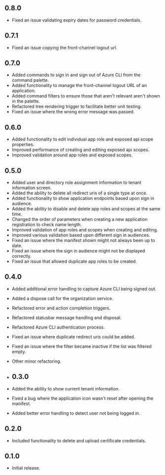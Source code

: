 ## 0.8.0

- Fixed an issue validating expiry dates for password credentials.

## 0.7.1

- Fixed an issue copying the front-channel logout url.

## 0.7.0

- Added commands to sign in and sign out of Azure CLI from the command palette.
- Added functionality to manage the front-channel logout URL of an application.
- Added command filters to ensure those that aren't relevant aren't shown in the palette.
- Refactored tree rendering trigger to facilitate better unit testing.
- Fixed an issue where the wrong error message was passed.

## 0.6.0

- Added functionality to edit individual app role and exposed api scope properties.
- Improved performance of creating and editing exposed api scopes.
- Improved validation around app roles and exposed scopes.
  
## 0.5.0

- Added user and directory role assignment information to tenant information screen.
- Added the ability to delete all redirect uris of a single type at once.
- Added functionality to show application endpoints based upon sign in audience.
- Added the ability to disable and delete app roles and scopes at the same time.
- Changed the order of parameters when creating a new application registration to check name length.
- Improved validation of app roles and scopes when creating and editing.
- Improved various validation based upon different sign in audiences.
- Fixed an issue where the manifest shown might not always been up to date.
- Fixed an issue where the sign in audience might not be displayed correctly.
- Fixed an issue that allowed duplicate app roles to be created.

## 0.4.0

- Added additional error handling to capture Azure CLI being signed out.
- Added a dispose call for the organization service.
- Refactored error and action completion triggers.
- Refactored statusbar message handling and disposal.
- Refactored Azure CLI authentication process.
- Fixed an issue where duplicate redirect uris could be added.
- Fixed an issue where the filter became inactive if the list was filtered empty.
- Other minor refactoring.

- ## 0.3.0

- Added the ability to show current tenant information.
- Fixed a bug where the application icon wasn't reset after opening the manifest.
- Added better error handling to detect user not being logged in.

## 0.2.0

- Included functionality to delete and upload certificate credentials.

## 0.1.0

- Initial release.
